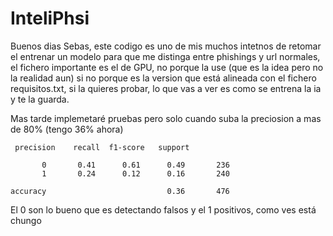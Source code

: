 # InteliPhsi

Buenos dias Sebas, este codigo es uno de mis muchos intetnos de retomar el entrenar un modelo para que 
me distinga entre phishings y url normales, el fichero importante es el de GPU, no porque la use (que es la idea pero no la realidad aun) si no porque es 
la version que está alineada con el fichero requisitos.txt, si la quieres probar, lo que vas a ver es como se entrena la ia y te la guarda.

Mas tarde implemetaré pruebas pero solo cuando suba la preciosion a mas de 80% (tengo 36% ahora)

     precision    recall  f1-score   support

           0       0.41      0.61      0.49       236
           1       0.24      0.12      0.16       240

    accuracy                           0.36       476



El 0 son lo bueno que es detectando falsos y el 1 positivos, como ves está chungo
